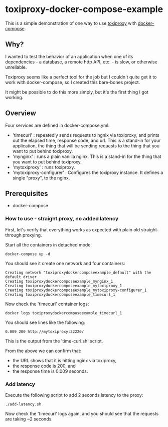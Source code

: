 # toxiproxy-docker-compose-example

This is a simple demonstration of one way to use [toxiproxy](https://github.com/Shopify/toxiproxy) with [docker-compose](https://docs.docker.com/compose/).

## Why?

I wanted to test the behavior of an application when one of its dependencies - a database, a remote http API, etc. - is slow, or otherwise unreliable.

Toxiproxy seems like a perfect tool for the job but I couldn't quite get it to work with docker-compose, so I created this bare-bones project.

It might be possible to do this more simply, but it's the first thing I got working.

## Overview

Four services are defined in docker-compose.yml:

- 'timecurl' : repeatedly sends requests to ngnix via toxiproxy, and prints out the elapsed time, response code, and url. This is a stand-in for your application, the thing that will be sending requests to the thing that you want to put behind toxiproxy.
- 'mynginx' : runs a plain vanilla nginx. This is a stand-in for the thing that you want to put behind toxiproxy.
- 'mytoxiproxy' : runs toxiproxy.
- 'mytoxiproxy-configurer' : Configures the toxiproxy instance. It defines a single "proxy", to the nginx. 

## Prerequisites

- docker-compose

### How to use - straight proxy, no added latency

First, let's verify that everything works as expected with plain old straight-through proxying.

Start all the containers in detached mode.

```
docker-compose up -d
```

You should see it create one network and four containers:

```
Creating network "toxiproxydockercomposeexample_default" with the default driver
Creating toxiproxydockercomposeexample_mynginx_1
Creating toxiproxydockercomposeexample_mytoxiproxy_1
Creating toxiproxydockercomposeexample_mytoxiproxy-configurer_1
Creating toxiproxydockercomposeexample_timecurl_1
```

Now check the 'timecurl' container logs:

```
docker logs toxiproxydockercomposeexample_timecurl_1
```

You should see lines like the following:

```
0.009 200 http://mytoxiproxy:22220/
```

This is the output from the 'time-curl.sh' script.

From the above we can confirm that:

- the URL shows that it is hitting nginx via toxiproxy,
- the response code is 200, and 
- the response time is 0.009 seconds.

### Add latency

Execute the following script to add 2 seconds latency to the proxy:

```
./add-latency.sh
```

Now check the 'timecurl' logs again, and you should see that the requests are taking ~2 seconds.


